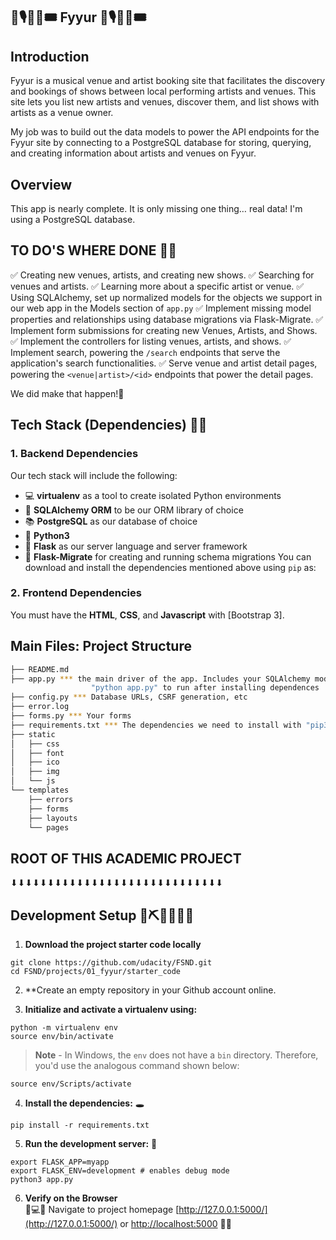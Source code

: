 🎼🎙🎸🎶🎟 Fyyur 🎼🎙🎸🎶🎟
-----

## Introduction

Fyyur is a musical venue and artist booking site that facilitates the discovery and bookings of shows between local performing artists and venues. This site lets you list new artists and venues, discover them, and list shows with artists as a venue owner.

My job was to build out the data models to power the API endpoints for the Fyyur site by connecting to a PostgreSQL database for storing, querying, and creating information about artists and venues on Fyyur.

## Overview

This app is nearly complete. It is only missing one thing… real data! I'm using a PostgreSQL database.

   ## TO DO'S WHERE DONE 🐱‍💻

✅ Creating new venues, artists, and creating new shows.
✅ Searching for venues and artists.
✅ Learning more about a specific artist or venue.
✅ Using SQLAlchemy, set up normalized models for the objects we support in our web app in the Models section of `app.py`
✅ Implement missing model properties and relationships using database migrations via Flask-Migrate.
✅ Implement form submissions for creating new Venues, Artists, and Shows.
✅ Implement the controllers for listing venues, artists, and shows.
✅ Implement search, powering the `/search` endpoints that serve the application's search functionalities.
✅  Serve venue and artist detail pages, powering the `<venue|artist>/<id>` endpoints that power the detail pages.

We did make that happen!🎉

## Tech Stack (Dependencies) 👩‍💻 

### 1. Backend Dependencies 
Our tech stack will include the following:
 * 💻 **virtualenv** as a tool to create isolated Python environments
 * 🛅 **SQLAlchemy ORM** to be our ORM library of choice
 * 📚 **PostgreSQL** as our database of choice
 * 🐍 **Python3** 
 * 🧪 **Flask** as our server language and server framework
 * 🧰 **Flask-Migrate** for creating and running schema migrations
You can download and install the dependencies mentioned above using `pip` as:

### 2. Frontend Dependencies
You must have the **HTML**, **CSS**, and **Javascript** with [Bootstrap 3].

## Main Files: Project Structure

  ```sh
  ├── README.md
  ├── app.py *** the main driver of the app. Includes your SQLAlchemy models.
                    "python app.py" to run after installing dependences
  ├── config.py *** Database URLs, CSRF generation, etc
  ├── error.log
  ├── forms.py *** Your forms
  ├── requirements.txt *** The dependencies we need to install with "pip3 install -r requirements.txt"
  ├── static
  │   ├── css 
  │   ├── font
  │   ├── ico
  │   ├── img
  │   └── js
  └── templates
      ├── errors
      ├── forms
      ├── layouts
      └── pages
  ```


## ROOT OF THIS ACADEMIC PROJECT
⬇⬇⬇⬇⬇⬇⬇⬇⬇⬇⬇⬇⬇⬇⬇⬇⬇⬇⬇⬇⬇⬇⬇⬇⬇⬇⬇⬇⬇

## Development Setup 🔨⛏🔩🧱🧰🔌
1. **Download the project starter code locally**
```
git clone https://github.com/udacity/FSND.git
cd FSND/projects/01_fyyur/starter_code 
```

2. **Create an empty repository in your Github account online.

3. **Initialize and activate a virtualenv using:**
```
python -m virtualenv env
source env/bin/activate
```
>**Note** - In Windows, the `env` does not have a `bin` directory. Therefore, you'd use the analogous command shown below:
```
source env/Scripts/activate
```

4. **Install the dependencies:** 🕳
```
pip install -r requirements.txt
```

5. **Run the development server:** 💨
```
export FLASK_APP=myapp
export FLASK_ENV=development # enables debug mode
python3 app.py
```

6. **Verify on the Browser**<br>🥂💻📱
Navigate to project homepage [http://127.0.0.1:5000/](http://127.0.0.1:5000/) or [http://localhost:5000](http://localhost:5000)  🐱‍🚀

